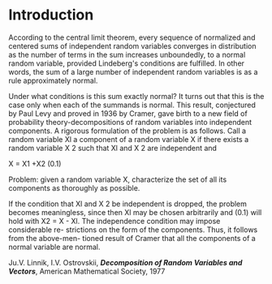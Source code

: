 # Introduction

According to the central limit theorem, every sequence of normalized and centered sums of independent random variables converges in distribution as the number of terms in the sum increases unboundedly, to a normal random variable, provided Lindeberg's conditions are fulfilled. In other words, the sum of a large number of independent random variables is as a rule approximately normal. 

Under what conditions is this sum exactly normal? It turns out that this is the case only when each of the summands is normal. This result, conjectured by Paul Levy and proved in 1936 by Cramer, gave birth to a new field of probability theory-decompositions of random variables into independent components. A rigorous formulation of the problem is as follows. Call a random variable Xl a component of a random variable X if there exists a random variable X 2 such that Xl and X 2 are independent and 

X = X1 +X2       (0.1) 

Problem: given a random variable X, characterize the set of all its components as 
thoroughly as possible. 

If the condition that Xl and X 2 be independent is dropped, the problem 
becomes meaningless, since then Xl may be chosen arbitrarily and (0.1) will hold 
with X2 = X - Xl. The independence condition may impose considerable re- 
strictions on the form of the components. Thus, it follows from the above-men- 
tioned result of Cramer that all the components of a normal variable are normal. 

Ju.V. Linnik, I.V. Ostrovskii, __*Decomposition of Random Variables and Vectors*__, American Mathematical Society, 1977
